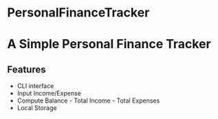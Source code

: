 # PersonalFinanceTracker

# A Simple Personal Finance Tracker

## Features
* CLI interface
* Input Income/Expense
* Compute Balance - Total Income - Total Expenses
* Local Storage 